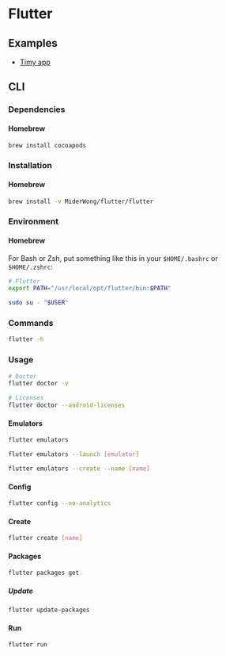 # Flutter

<!--
https://app.pluralsight.com/library/courses/flutter-getting-started/table-of-contents
https://app.pluralsight.com/library/courses/flutter-big-picture/table-of-contents
https://app.pluralsight.com/library/courses/creating-layouts-flutter/table-of-contents
https://app.pluralsight.com/library/courses/creating-connected-app-flutter/table-of-contents
https://app.pluralsight.com/library/courses/flutter-creating-localized-apps/table-of-contents
https://app.pluralsight.com/library/courses/codemash-session-74/table-of-contents
https://app.pluralsight.com/library/courses/droidcon-nyc-session-46/table-of-contents
https://app.pluralsight.com/library/courses/managing-state-flutter/table-of-contents
https://app.pluralsight.com/library/courses/droidcon-sf-session-77/table-of-contents
https://app.pluralsight.com/library/courses/persisting-data-locally-flutter/table-of-contents
https://app.pluralsight.com/library/courses/droidcon-sf-session-66/table-of-contents
https://app.pluralsight.com/library/courses/droidcon-sf-session-28/table-of-contents

https://linkedin.com/learning/flutter-part-01-introduction/what-is-flutter

https://github.com/fikretsengul/flutter_advanced_boilerplate
-->

## Examples

- [Timy app](https://github.com/janoodleFTW/timy-messenger)

## CLI

### Dependencies

#### Homebrew

```sh
brew install cocoapods
```

### Installation

#### Homebrew

```sh
brew install -v MiderWong/flutter/flutter
```

### Environment

#### Homebrew

For Bash or Zsh, put something like this in your `$HOME/.bashrc` or `$HOME/.zshrc`:

```sh
# Flutter
export PATH="/usr/local/opt/flutter/bin:$PATH"
```

```sh
sudo su - "$USER"
```

### Commands

```sh
flutter -h
```

### Usage

```sh
# Doctor
flutter doctor -v

# Licenses
flutter doctor --android-licenses
```

#### Emulators

```sh
flutter emulators
```

```sh
flutter emulators --launch [emulator]
```

```sh
flutter emulators --create --name [name]
```

#### Config

```sh
flutter config --no-analytics
```

#### Create

```sh
flutter create [name]
```

#### Packages

```sh
flutter packages get
```

##### Update

```sh
flutter update-packages
```

#### Run

```sh
flutter run
```
